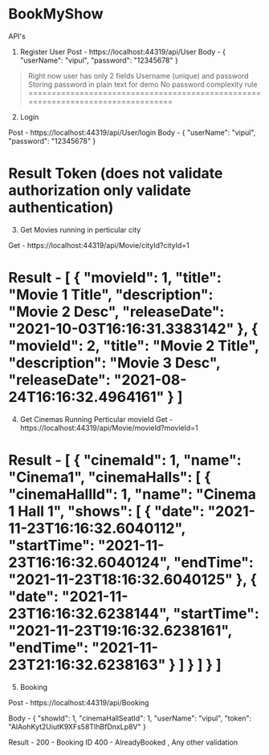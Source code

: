 # BookMyShow


API's

1. Register User
Post - https://localhost:44319/api/User
Body - {
		  "userName": "vipul",
		  "password": "12345678"
	   }
	
> Right now user has only 2 fields Username (unique) and password 
> Storing password in plain text for demo 
> No password complexity rule
=================================================================================
2. Login

Post - https://localhost:44319/api/User/login
Body - {
		  "userName": "vipul",
		  "password": "12345678"
	   }

Result Token  (does not validate authorization only validate authentication)
=====================================================================================
3. Get Movies running in perticular city

Get - https://localhost:44319/api/Movie/cityId?cityId=1

Result - [
		  {
			"movieId": 1,
			"title": "Movie 1 Title",
			"description": "Movie 2 Desc",
			"releaseDate": "2021-10-03T16:16:31.3383142"
		  },
		  {
			"movieId": 2,
			"title": "Movie 2 Title",
			"description": "Movie 3 Desc",
			"releaseDate": "2021-08-24T16:16:32.4964161"
		  }
		]
=======================================================================================

4. Get Cinemas Running Perticular movieId
Get - https://localhost:44319/api/Movie/movieId?movieId=1

Result - [
  {
    "cinemaId": 1,
    "name": "Cinema1",
    "cinemaHalls": [
      {
        "cinemaHallId": 1,
        "name": "Cinema 1 Hall 1",
        "shows": [
          {
            "date": "2021-11-23T16:16:32.6040112",
            "startTime": "2021-11-23T16:16:32.6040124",
            "endTime": "2021-11-23T18:16:32.6040125"
          },
          {
            "date": "2021-11-23T16:16:32.6238144",
            "startTime": "2021-11-23T19:16:32.6238161",
            "endTime": "2021-11-23T21:16:32.6238163"
          }
        ]
      }
    ]
  }
]
==========================================================================================
5. Booking

Post - https://localhost:44319/api/Booking

Body - {
  "showId": 1,
  "cinemaHallSeatId": 1,
  "userName": "vipul",
  "token": "AlAohKyt2UiutK9XFs58TIhBfDnxLp8V"
}

Result - 
200 - Booking ID
400 - AlreadyBooked , Any other validation